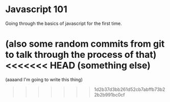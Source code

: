# Javascript 101

Going through the basics of javascript for the first time.

(also some random commits from git to talk through the process of that)
<<<<<<< HEAD
(something else)
=======
(aaaand I'm going to write this thing)
>>>>>>> 1d2b37d3bb261d52cb7abffb73b22b2b991bc0cf

